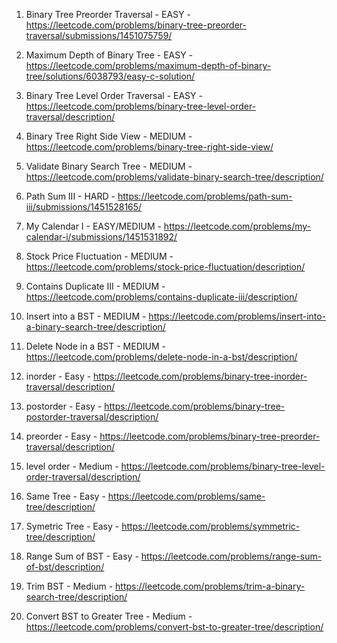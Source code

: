 1. Binary Tree Preorder Traversal - EASY - https://leetcode.com/problems/binary-tree-preorder-traversal/submissions/1451075759/

2. Maximum Depth of Binary Tree - EASY - https://leetcode.com/problems/maximum-depth-of-binary-tree/solutions/6038793/easy-c-solution/

3. Binary Tree Level Order Traversal - EASY - https://leetcode.com/problems/binary-tree-level-order-traversal/description/

4. Binary Tree Right Side View - MEDIUM - https://leetcode.com/problems/binary-tree-right-side-view/

5. Validate Binary Search Tree - MEDIUM - https://leetcode.com/problems/validate-binary-search-tree/description/

6. Path Sum III - HARD - https://leetcode.com/problems/path-sum-iii/submissions/1451528165/

7. My Calendar I - EASY/MEDIUM - https://leetcode.com/problems/my-calendar-i/submissions/1451531892/

8. Stock Price Fluctuation - MEDIUM - https://leetcode.com/problems/stock-price-fluctuation/description/

9. Contains Duplicate III - MEDIUM - https://leetcode.com/problems/contains-duplicate-iii/description/

10. Insert into a BST - MEDIUM - https://leetcode.com/problems/insert-into-a-binary-search-tree/description/

11. Delete Node in a BST - MEDIUM - https://leetcode.com/problems/delete-node-in-a-bst/description/

12. inorder - Easy - https://leetcode.com/problems/binary-tree-inorder-traversal/description/

13. postorder - Easy - https://leetcode.com/problems/binary-tree-postorder-traversal/description/

14. preorder - Easy - https://leetcode.com/problems/binary-tree-preorder-traversal/description/

15. level order - Medium - https://leetcode.com/problems/binary-tree-level-order-traversal/description/

16. Same Tree - Easy - https://leetcode.com/problems/same-tree/description/

17. Symetric Tree - Easy - https://leetcode.com/problems/symmetric-tree/description/

18. Range Sum of BST - Easy - https://leetcode.com/problems/range-sum-of-bst/description/

19. Trim BST - Medium - https://leetcode.com/problems/trim-a-binary-search-tree/description/

20. Convert BST to Greater Tree - Medium - https://leetcode.com/problems/convert-bst-to-greater-tree/description/
